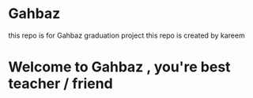 # Gahbaz
this repo is for Gahbaz graduation project
this repo is created by kareem
<h1>Welcome to Gahbaz , you're best teacher / friend <h1/>
